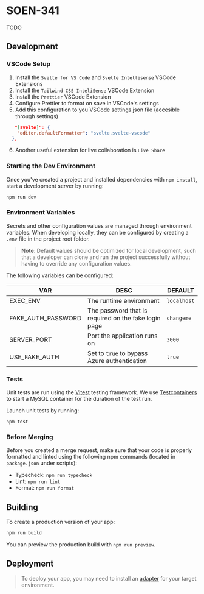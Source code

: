 # SOEN-341

TODO

## Development

### VSCode Setup

1. Install the `Svelte for VS Code` and `Svelte Intellisense` VSCode Extensions
2. Install the `Tailwind CSS InteliSense` VSCode Extension
3. Install the `Prettier` VSCode Extension
4. Configure Prettier to format on save in VSCode's settings
5. Add this configuration to you VSCode settings.json file (accesible through
   settings)

```json
   "[svelte]": {
    "editor.defaultFormatter": "svelte.svelte-vscode"
  },
```

6. Another useful extension for live collaboration is `Live Share`

### Starting the Dev Environment

Once you've created a project and
installed dependencies with `npm install`, start a
development server by running:

```bash
npm run dev
```

### Environment Variables

Secrets and other configuration values are managed through environment
variables. When developing locally, they can be configured by creating a `.env`
file in the project root folder.

> **Note**: Default values should be optimized for local development, such that
> a developer can clone and run the project successfully without having to
> override any configuration values.

The following variables can be configured:

| VAR                | DESC                                                 | DEFAULT     |
| ------------------ | ---------------------------------------------------- | ----------- |
| EXEC_ENV           | The runtime environment                              | `localhost` |
| FAKE_AUTH_PASSWORD | The password that is required on the fake login page | `changeme`  |
| SERVER_PORT        | Port the application runs on                         | `3000`      |
| USE_FAKE_AUTH      | Set to `true` to bypass Azure authentication         | `true`      |

### Tests

Unit tests are run using the [Vitest](https://vitest.dev/) testing framework. We
use [Testcontainers](https://node.testcontainers.org/) to start a MySQL
container for the duration of the test run.

Launch unit tests by running:

```
npm test
```

### Before Merging

Before you created a merge request, make sure that your code is properly
formatted and linted using the following npm commands (located in `package.json`
under scripts):

- Typecheck: `npm run typecheck`
- Lint: `npm run lint`
- Format: `npm run format`

## Building

To create a production version of your app:

```bash
npm run build
```

You can preview the production build with `npm run preview`.

## Deployment

> To deploy your app, you may need to install an
> [adapter](https://kit.svelte.dev/docs/adapters) for your target environment.
